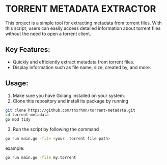 # TORRENT METADATA EXTRACTOR

This project is a simple tool for extracting metadata from torrent files. With this script, users can easily access detailed information about torrent files without the need to open a torrent client.

## Key Features:
- Quickly and efficiently extract metadata from torrent files.
- Display information such as file name, size, created by, and more.

## Usage:
1. Make sure you have Golang installed on your system.
2. Clone this repository and install its package  by running
```bash
git clone https://github.com/thxrhmn/torrent-metadata.git
cd torrent-metadata
go mod tidy
```
3. Run the script by following the command
```bash
go run main.go -file <your .torrent file path>
```
example:
```bash
go run main.go -file my.torrent
```